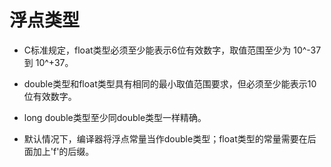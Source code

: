 <h1>浮点类型</h1>

* C标准规定，float类型必须至少能表示6位有效数字，取值范围至少为 10^-37 到 10^+37。

* double类型和float类型具有相同的最小取值范围要求，但必须至少能表示10位有效数字。

* long double类型至少同double类型一样精确。

* 默认情况下，编译器将浮点常量当作double类型；float类型的常量需要在后面加上'f'的后缀。